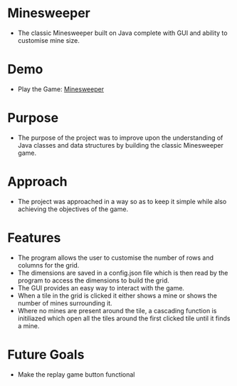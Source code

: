 # Minesweeper
- The classic Minesweeper built on Java complete with GUI and ability to customise mine size.

# Demo
- Play the Game: [Minesweeper](https://replit.com/@mariyaaghafoor/Minesweeper-Game)

# Purpose
- The purpose of the project was to improve upon the understanding of Java classes and data structures by building the classic Minesweeper game.

# Approach
- The project was approached in a way so as to keep it simple while also achieving the objectives of the game. 

# Features
- The program allows the user to customise the number of rows and columns for the grid.
- The dimensions are saved in a config.json file which is then read by the program to access the dimensions to build the grid.
- The GUI provides an easy way to interact with the game.
- When a tile in the grid is clicked it either shows a mine or shows the number of mines surrounding it.
- Where no mines are present around the tile, a cascading function is initiliazed which open all the tiles around the first clicked tile until it finds a mine.

# Future Goals
- Make the replay game button functional